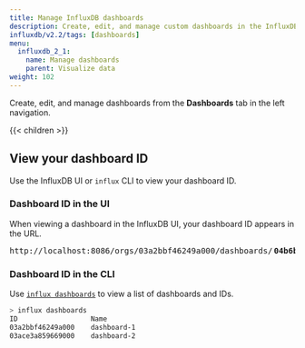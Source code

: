 ```yaml
---
title: Manage InfluxDB dashboards
description: Create, edit, and manage custom dashboards in the InfluxDB user interface (UI).
influxdb/v2.2/tags: [dashboards]
menu:
  influxdb_2_1:
    name: Manage dashboards
    parent: Visualize data
weight: 102
---
```


Create, edit, and manage dashboards from the **Dashboards** tab in the left navigation.

{{< children >}}


## View your dashboard ID

Use the InfluxDB UI or `influx` CLI to view your dashboard ID.

### Dashboard ID in the UI

When viewing a dashboard in the InfluxDB UI, your dashboard ID appears in the URL.

<pre class="highlight">
http://localhost:8086/orgs/03a2bbf46249a000/dashboards/<span class="bp" style="font-weight:bold;margin:0 .15rem">04b6b15034cc000</span>/...
</pre>

### Dashboard ID in the CLI
Use [`influx dashboards`](/influxdb/v2.2/reference/cli/influx/dashboards/) to view a list of dashboards and IDs.

```sh
> influx dashboards
ID                  Name
03a2bbf46249a000    dashboard-1
03ace3a859669000    dashboard-2
```

